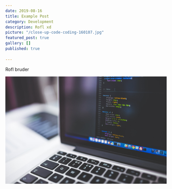 ```yaml
---
date: 2019-08-16
title: Example Post
category: Development
description: Rofl xd
picture: "/close-up-code-coding-160107.jpg"
featured_post: true
gallery: []
published: true

---
```

Rofl bruder

![](../assets/close-code.jpg)